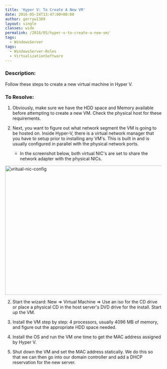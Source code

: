 ```yaml
---
title: 'Hyper V: To Create A New VM'
date: 2016-05-24T13:47:00+00:00
author: gerryw1389
layout: single
classes: wide
permalink: /2016/05/hyper-v-to-create-a-new-vm/
tags:
  - WindowsServer
tags:
  - WindowsServer-Roles
  - VirtualizationSoftware
---
```

<!--more-->

### Description:

Follow these steps to create a new virtual machine in Hyper V.

### To Resolve:

1. Obviously, make sure we have the HDD space and Memory available before attempting to create a new VM. Check the physical host for these requirements.

2. Next, you want to figure out what network segment the VM is going to be hosted on. Inside Hyper-V, there is a virtual network manager that you have to setup prior to installing any VM's. This is built in and is usually configured in parallel with the physical network ports.

   - In the screenshot below, both virtual NIC's are set to share the network adapter with the physical NICs.

  <img class="alignnone size-full wp-image-731" src="https://automationadmin.com/assets/images/uploads/2016/09/vritual-nic-config.png" alt="vritual-nic-config" width="739" height="416" srcset="https://automationadmin.com/assets/images/uploads/2016/09/vritual-nic-config.png 739w, https://automationadmin.com/assets/images/uploads/2016/09/vritual-nic-config-300x169.png 300w" sizes="(max-width: 739px) 100vw, 739px" />

2. Start the wizard: New => Virtual Machine => Use an iso for the CD drive or place a physical CD in the host server's DVD drive for the install. Start up the VM.

3. Install the VM step by step: 4 processors, usually 4096 MB of memory, and figure out the appropriate HDD space needed.

4. Install the OS and run the VM one time to get the MAC address assigned by Hyper V.

5. Shut down the VM and set the MAC address statically. We do this so that we can then go into our domain controller and add a DHCP reservation for the new server.
